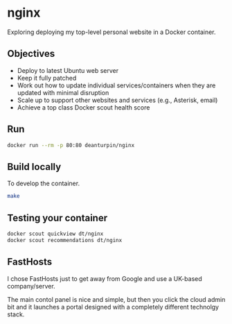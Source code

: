 # nginx

Exploring deploying my top-level personal website in a Docker container.

## Objectives

- Deploy to latest Ubuntu web server
- Keep it fully patched
- Work out how to update individual services/containers when they are updated with minimal disruption
- Scale up to support other websites and services (e.g., Asterisk, email)
- Achieve a top class Docker scout health score

## Run

```bash
docker run --rm -p 80:80 deanturpin/nginx
```
## Build locally

To develop the container.

```bash
make
```

## Testing your container

```bash
docker scout quickview dt/nginx
docker scout recommendations dt/nginx
```

## FastHosts

I chose FastHosts just to get away from Google and use a UK-based company/server.

The main contol panel is nice and simple, but then you click the cloud admin bit and it launches a portal designed with a completely different technolgy stack.